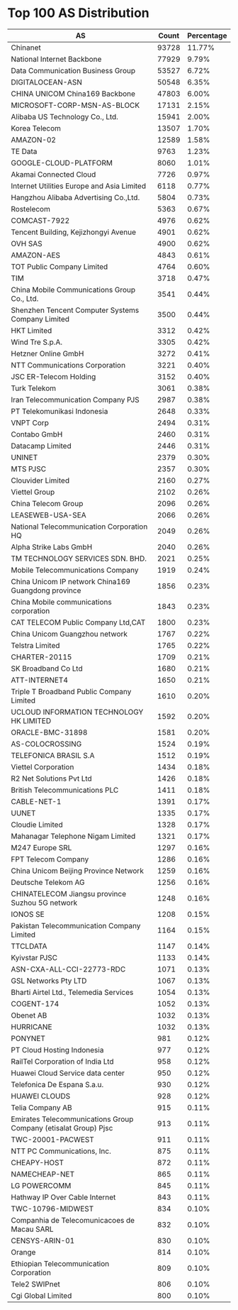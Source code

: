 # Top 100 AS Distribution
| AS | Count | Percentage |
|----|----|----|
| Chinanet | 93728 | 11.77% |
| National Internet Backbone | 77929 | 9.79% |
| Data Communication Business Group | 53527 | 6.72% |
| DIGITALOCEAN-ASN | 50548 | 6.35% |
| CHINA UNICOM China169 Backbone | 47803 | 6.00% |
| MICROSOFT-CORP-MSN-AS-BLOCK | 17131 | 2.15% |
| Alibaba US Technology Co., Ltd. | 15941 | 2.00% |
| Korea Telecom | 13507 | 1.70% |
| AMAZON-02 | 12589 | 1.58% |
| TE Data | 9763 | 1.23% |
| GOOGLE-CLOUD-PLATFORM | 8060 | 1.01% |
| Akamai Connected Cloud | 7726 | 0.97% |
| Internet Utilities Europe and Asia Limited | 6118 | 0.77% |
| Hangzhou Alibaba Advertising Co.,Ltd. | 5804 | 0.73% |
| Rostelecom | 5363 | 0.67% |
| COMCAST-7922 | 4976 | 0.62% |
| Tencent Building, Kejizhongyi Avenue | 4901 | 0.62% |
| OVH SAS | 4900 | 0.62% |
| AMAZON-AES | 4843 | 0.61% |
| TOT Public Company Limited | 4764 | 0.60% |
| TIM | 3718 | 0.47% |
| China Mobile Communications Group Co., Ltd. | 3541 | 0.44% |
| Shenzhen Tencent Computer Systems Company Limited | 3500 | 0.44% |
| HKT Limited | 3312 | 0.42% |
| Wind Tre S.p.A. | 3305 | 0.42% |
| Hetzner Online GmbH | 3272 | 0.41% |
| NTT Communications Corporation | 3221 | 0.40% |
| JSC ER-Telecom Holding | 3152 | 0.40% |
| Turk Telekom | 3061 | 0.38% |
| Iran Telecommunication Company PJS | 2987 | 0.38% |
| PT Telekomunikasi Indonesia | 2648 | 0.33% |
| VNPT Corp | 2494 | 0.31% |
| Contabo GmbH | 2460 | 0.31% |
| Datacamp Limited | 2446 | 0.31% |
| UNINET | 2379 | 0.30% |
| MTS PJSC | 2357 | 0.30% |
| Clouvider Limited | 2160 | 0.27% |
| Viettel Group | 2102 | 0.26% |
| China Telecom Group | 2096 | 0.26% |
| LEASEWEB-USA-SEA | 2066 | 0.26% |
| National Telecommunication Corporation HQ | 2049 | 0.26% |
| Alpha Strike Labs GmbH | 2040 | 0.26% |
| TM TECHNOLOGY SERVICES SDN. BHD. | 2021 | 0.25% |
| Mobile Telecommunications Company | 1919 | 0.24% |
| China Unicom IP network China169 Guangdong province | 1856 | 0.23% |
| China Mobile communications corporation | 1843 | 0.23% |
| CAT TELECOM Public Company Ltd,CAT | 1800 | 0.23% |
| China Unicom Guangzhou network | 1767 | 0.22% |
| Telstra Limited | 1765 | 0.22% |
| CHARTER-20115 | 1709 | 0.21% |
| SK Broadband Co Ltd | 1680 | 0.21% |
| ATT-INTERNET4 | 1650 | 0.21% |
| Triple T Broadband Public Company Limited | 1610 | 0.20% |
| UCLOUD INFORMATION TECHNOLOGY HK LIMITED | 1592 | 0.20% |
| ORACLE-BMC-31898 | 1581 | 0.20% |
| AS-COLOCROSSING | 1524 | 0.19% |
| TELEFONICA BRASIL S.A | 1512 | 0.19% |
| Viettel Corporation | 1434 | 0.18% |
| R2 Net Solutions Pvt Ltd | 1426 | 0.18% |
| British Telecommunications PLC | 1411 | 0.18% |
| CABLE-NET-1 | 1391 | 0.17% |
| UUNET | 1335 | 0.17% |
| Cloudie Limited | 1328 | 0.17% |
| Mahanagar Telephone Nigam Limited | 1321 | 0.17% |
| M247 Europe SRL | 1297 | 0.16% |
| FPT Telecom Company | 1286 | 0.16% |
| China Unicom Beijing Province Network | 1259 | 0.16% |
| Deutsche Telekom AG | 1256 | 0.16% |
| CHINATELECOM Jiangsu province Suzhou 5G network | 1248 | 0.16% |
| IONOS SE | 1208 | 0.15% |
| Pakistan Telecommunication Company Limited | 1164 | 0.15% |
| TTCLDATA | 1147 | 0.14% |
| Kyivstar PJSC | 1133 | 0.14% |
| ASN-CXA-ALL-CCI-22773-RDC | 1071 | 0.13% |
| GSL Networks Pty LTD | 1067 | 0.13% |
| Bharti Airtel Ltd., Telemedia Services | 1054 | 0.13% |
| COGENT-174 | 1052 | 0.13% |
| Obenet AB | 1032 | 0.13% |
| HURRICANE | 1032 | 0.13% |
| PONYNET | 981 | 0.12% |
| PT Cloud Hosting Indonesia | 977 | 0.12% |
| RailTel Corporation of India Ltd | 958 | 0.12% |
| Huawei Cloud Service data center | 950 | 0.12% |
| Telefonica De Espana S.a.u. | 930 | 0.12% |
| HUAWEI CLOUDS | 928 | 0.12% |
| Telia Company AB | 915 | 0.11% |
| Emirates Telecommunications Group Company (etisalat Group) Pjsc | 913 | 0.11% |
| TWC-20001-PACWEST | 911 | 0.11% |
| NTT PC Communications, Inc. | 875 | 0.11% |
| CHEAPY-HOST | 872 | 0.11% |
| NAMECHEAP-NET | 865 | 0.11% |
| LG POWERCOMM | 845 | 0.11% |
| Hathway IP Over Cable Internet | 843 | 0.11% |
| TWC-10796-MIDWEST | 834 | 0.10% |
| Companhia de Telecomunicacoes de Macau SARL | 832 | 0.10% |
| CENSYS-ARIN-01 | 830 | 0.10% |
| Orange | 814 | 0.10% |
| Ethiopian Telecommunication Corporation | 809 | 0.10% |
| Tele2 SWIPnet | 806 | 0.10% |
| Cgi Global Limited | 800 | 0.10% |
